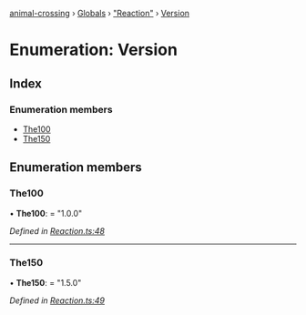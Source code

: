 [animal-crossing](../README.md) › [Globals](../globals.md) › ["Reaction"](../modules/_reaction_.md) › [Version](_reaction_.version.md)

# Enumeration: Version

## Index

### Enumeration members

* [The100](_reaction_.version.md#the100)
* [The150](_reaction_.version.md#the150)

## Enumeration members

###  The100

• **The100**: = "1.0.0"

*Defined in [Reaction.ts:48](https://github.com/Norviah/animal-crossing/blob/6476932/module/types/Reaction.ts#L48)*

___

###  The150

• **The150**: = "1.5.0"

*Defined in [Reaction.ts:49](https://github.com/Norviah/animal-crossing/blob/6476932/module/types/Reaction.ts#L49)*
